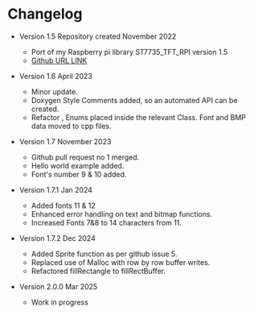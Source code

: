 # Changelog

* Version 1.5 Repository created  November 2022
	* Port of my Raspberry pi library ST7735_TFT_RPI version 1.5
	* [Github URL LINK](https://github.com/gavinlyonsrepo/ST7735_TFT_RPI)
	
* Version 1.6 April 2023
	* Minor update.
	* Doxygen Style Comments added, so an automated API can be created.
	* Refactor , Enums placed inside the  relevant Class. Font and BMP data moved to cpp files.

* Version 1.7 November 2023
	* Github pull request no 1 merged. 
	* Hello world example added.
	* Font's number 9 & 10 added.

* Version 1.7.1 Jan 2024
	* Added fonts 11 & 12
	* Enhanced error handling on text and bitmap functions.
	* Increased Fonts 7&8 to 14 characters from 11.
	
* Version 1.7.2 Dec 2024
	* Added Sprite function as per github issue 5.
	* Replaced use of Malloc with row by row buffer writes. 
	* Refactored fillRectangle to fillRectBuffer.

* Version 2.0.0 Mar 2025
	* Work in progress
